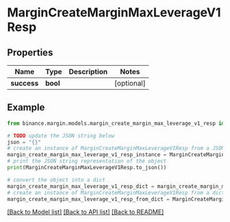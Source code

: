 # MarginCreateMarginMaxLeverageV1Resp


## Properties

Name | Type | Description | Notes
------------ | ------------- | ------------- | -------------
**success** | **bool** |  | [optional] 

## Example

```python
from binance.margin.models.margin_create_margin_max_leverage_v1_resp import MarginCreateMarginMaxLeverageV1Resp

# TODO update the JSON string below
json = "{}"
# create an instance of MarginCreateMarginMaxLeverageV1Resp from a JSON string
margin_create_margin_max_leverage_v1_resp_instance = MarginCreateMarginMaxLeverageV1Resp.from_json(json)
# print the JSON string representation of the object
print(MarginCreateMarginMaxLeverageV1Resp.to_json())

# convert the object into a dict
margin_create_margin_max_leverage_v1_resp_dict = margin_create_margin_max_leverage_v1_resp_instance.to_dict()
# create an instance of MarginCreateMarginMaxLeverageV1Resp from a dict
margin_create_margin_max_leverage_v1_resp_from_dict = MarginCreateMarginMaxLeverageV1Resp.from_dict(margin_create_margin_max_leverage_v1_resp_dict)
```
[[Back to Model list]](../README.md#documentation-for-models) [[Back to API list]](../README.md#documentation-for-api-endpoints) [[Back to README]](../README.md)



